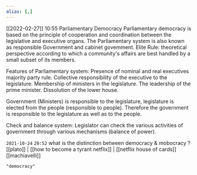 ```yaml
---
alias: [,]
---
```


[[2022-02-27]] 10:55
Parliamentary Democracy
Parliamentary democracy is based on the principle of cooperation and coordination between the legislative and executive organs.
The Parliamentary system is also known as responsible Government and cabinet govemment.
Elite Rule: theoretical perspective according to which a community's affairs are best handled by a small subset of its members.

Features of Parliamentary system:
Presence of nominal and real executives majority party rule.
Collective responsibility of the executive to the legislature.
Membership of ministers in the legislature.
The leadership of the prime minister.
Dissolution of the lower house.

Government (Ministers) is responsible to the legislature, legislature is elected from the people (responsible to people). Therefore the government is responsible to the legislature as well as to the people.

Check and balance system: Legislator can check the various activities of government through various mechanisms (balance of power).

`2021-10-24`  `20:52`
what is the distinction between democracy & mobocracy ? [[plato]] | [[how to become a tyrant netflix]] | [[netflix house of cards]] [[machiavelli]]
```query
"democracy"
```